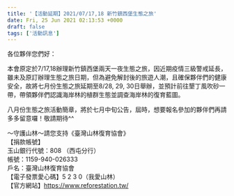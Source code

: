 ```yaml
---
title: '【活動延期】2021/07/17,18 新竹鎮西堡生態之旅'
date: Fri, 25 Jun 2021 02:13:53 +0000
draft: false
tags: ['活動訊息']
---
```


各位夥伴您們好：

本會原定於7/17,18辦理新竹鎮西堡兩天一夜生態之旅，因近期疫情三級警戒延長，雖未及原訂辦理生態之旅日期，但為避免解封後的旅遊人潮，且確保夥伴們的健康安全，故將七月份生態之旅延期至8/28, 29, 30日舉辦，並預計前往墾丁風吹砂一帶，帶領夥伴們認識海岸林的植群生態並調查海岸林的復育藍圖。

八月份生態之旅活動簡章，將於七月中旬公告，屆時，想要報名參加的夥伴們再請多多留意囉！敬請期待^^

～守護山林～請您支持《臺灣山林復育協會》  
【捐款帳號】  
玉山銀行代號：808 （西屯分行）  
帳號：1159-940-026333  
戶名：臺灣山林復育協會  
【電子發票愛心碼】5 2 3 0（我愛山林）  
【官方網站】https://www.reforestation.tw/